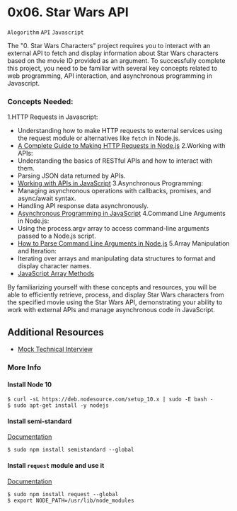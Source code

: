 # 0x06. Star Wars API
`Alogorithm` `API` `Javascript`

The "0. Star Wars Characters" project requires you to interact with an external API to fetch and display information about Star Wars characters based on the movie ID provided as an argument. To successfully complete this project, you need to be familiar with several key concepts related to web programming, API interaction, and asynchronous programming in Javascript.

### Concepts Needed:
1.HTTP Requests in Javascript:
- Understanding how to make HTTP requests to external services using the request module or alternatives like `fetch` in Node.js.
- [A Complete Guide to Making HTTP Requests in Node.js](https://www.memberstack.com/blog/node-http-request)
2.Working with APIs:
- Understanding the basics of RESTful APIs and how to interact with them.
- Parsing JSON data returned by APIs.
- [Working with APIs in JavaScript](https://developer.mozilla.org/en-US/docs/Learn/JavaScript/Client-side_web_APIs/Introduction)
3.Asynchronous Programming:
- Managing asynchronous operations with callbacks, promises, and async/await syntax.
- Handling API response data asynchronously.
- [Asynchronous Programming in JavaScript](https://developer.mozilla.org/en-US/docs/Learn/JavaScript/Asynchronous)
4.Command Line Arguments in Node.js:
- Using the process.argv array to access command-line arguments passed to a Node.js script.
- [How to Parse Command Line Arguments in Node.js](https://tecadmin.net/how-to-parse-command-line-arguments-in-nodejs/)
5.Array Manipulation and Iteration:
- Iterating over arrays and manipulating data structures to format and display character names.
- [JavaScript Array Methods](https://developer.mozilla.org/en-US/docs/Web/JavaScript/Reference/Global_Objects/Array)

By familiarizing yourself with these concepts and resources, you will be able to efficiently retrieve, process, and display Star Wars characters from the specified movie using the Star Wars API, demonstrating your ability to work with external APIs and manage asynchronous code in JavaScript.

## Additional Resources
- [Mock Technical Interview](https://www.youtube.com/watch?feature=shared&v=bmqZ5AhNr3g)

### More Info
#### Install Node 10
```
$ curl -sL https://deb.nodesource.com/setup_10.x | sudo -E bash -
$ sudo apt-get install -y nodejs
```

#### Install semi-standard
[Documentation]()
```
$ sudo npm install semistandard --global
```

#### Install `request` module and use it
[Documentation]()
```
$ sudo npm install request --global
$ export NODE_PATH=/usr/lib/node_modules
```